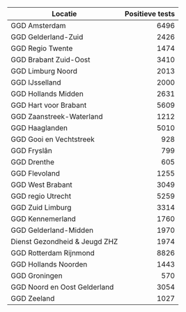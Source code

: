 | Locatie | Positieve tests |
|---------|----------------:|
| GGD Amsterdam                            |  6496 |
| GGD Gelderland-Zuid                      |  2426 |
| GGD Regio Twente                         |  1474 |
| GGD Brabant Zuid-Oost                    |  3410 |
| GGD Limburg Noord                        |  2013 |
| GGD IJsselland                           |  2000 |
| GGD Hollands Midden                      |  2631 |
| GGD Hart voor Brabant                    |  5609 |
| GGD Zaanstreek-Waterland                 |  1212 |
| GGD Haaglanden                           |  5010 |
| GGD Gooi en Vechtstreek                  |   928 |
| GGD Fryslân                              |   799 |
| GGD Drenthe                              |   605 |
| GGD Flevoland                            |  1255 |
| GGD West Brabant                         |  3049 |
| GGD regio Utrecht                        |  5259 |
| GGD Zuid Limburg                         |  3314 |
| GGD Kennemerland                         |  1760 |
| GGD Gelderland-Midden                    |  1970 |
| Dienst Gezondheid & Jeugd ZHZ            |  1974 |
| GGD Rotterdam Rijnmond                   |  8826 |
| GGD Hollands Noorden                     |  1443 |
| GGD Groningen                            |   570 |
| GGD Noord en Oost Gelderland             |  3054 |
| GGD Zeeland                              |  1027 |
